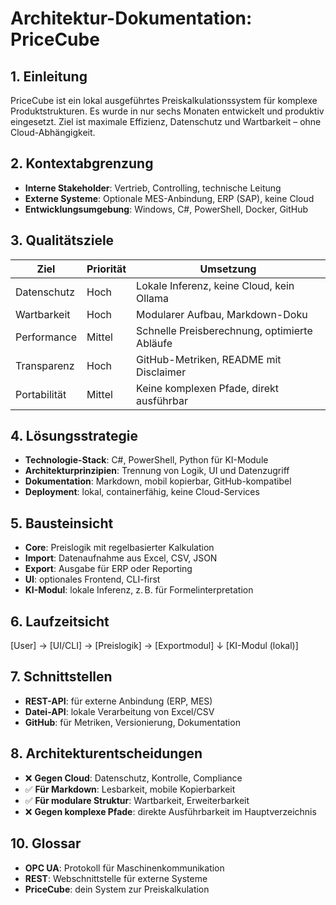 
# Architektur-Dokumentation: PriceCube

## 1. Einleitung
PriceCube ist ein lokal ausgeführtes Preiskalkulationssystem für komplexe Produktstrukturen. Es wurde in nur sechs Monaten entwickelt und produktiv eingesetzt. Ziel ist maximale Effizienz, Datenschutz und Wartbarkeit – ohne Cloud-Abhängigkeit.

## 2. Kontextabgrenzung
- **Interne Stakeholder**: Vertrieb, Controlling, technische Leitung
- **Externe Systeme**: Optionale MES-Anbindung, ERP (SAP), keine Cloud
- **Entwicklungsumgebung**: Windows, C#, PowerShell, Docker, GitHub

## 3. Qualitätsziele
| Ziel              | Priorität | Umsetzung                             |
|------------------|-----------|----------------------------------------|
| Datenschutz      | Hoch      | Lokale Inferenz, keine Cloud, kein Ollama |
| Wartbarkeit      | Hoch      | Modularer Aufbau, Markdown-Doku       |
| Performance      | Mittel    | Schnelle Preisberechnung, optimierte Abläufe |
| Transparenz      | Hoch      | GitHub-Metriken, README mit Disclaimer |
| Portabilität     | Mittel    | Keine komplexen Pfade, direkt ausführbar |

## 4. Lösungsstrategie
- **Technologie-Stack**: C#, PowerShell, Python für KI-Module
- **Architekturprinzipien**: Trennung von Logik, UI und Datenzugriff
- **Dokumentation**: Markdown, mobil kopierbar, GitHub-kompatibel
- **Deployment**: lokal, containerfähig, keine Cloud-Services

## 5. Bausteinsicht
- **Core**: Preislogik mit regelbasierter Kalkulation
- **Import**: Datenaufnahme aus Excel, CSV, JSON
- **Export**: Ausgabe für ERP oder Reporting
- **UI**: optionales Frontend, CLI-first
- **KI-Modul**: lokale Inferenz, z. B. für Formelinterpretation

## 6. Laufzeitsicht
[User] → [UI/CLI] → [Preislogik] → [Exportmodul]
                      ↓
               [KI-Modul (lokal)]
## 7. Schnittstellen
- **REST-API**: für externe Anbindung (ERP, MES)
- **Datei-API**: lokale Verarbeitung von Excel/CSV
- **GitHub**: für Metriken, Versionierung, Dokumentation

## 8. Architekturentscheidungen
- ❌ **Gegen Cloud**: Datenschutz, Kontrolle, Compliance
- ✅ **Für Markdown**: Lesbarkeit, mobile Kopierbarkeit
- ✅ **Für modulare Struktur**: Wartbarkeit, Erweiterbarkeit
- ❌ **Gegen komplexe Pfade**: direkte Ausführbarkeit im Hauptverzeichnis

## 10. Glossar
- **OPC UA**: Protokoll für Maschinenkommunikation
- **REST**: Webschnittstelle für externe Systeme
- **PriceCube**: dein System zur Preiskalkulation
